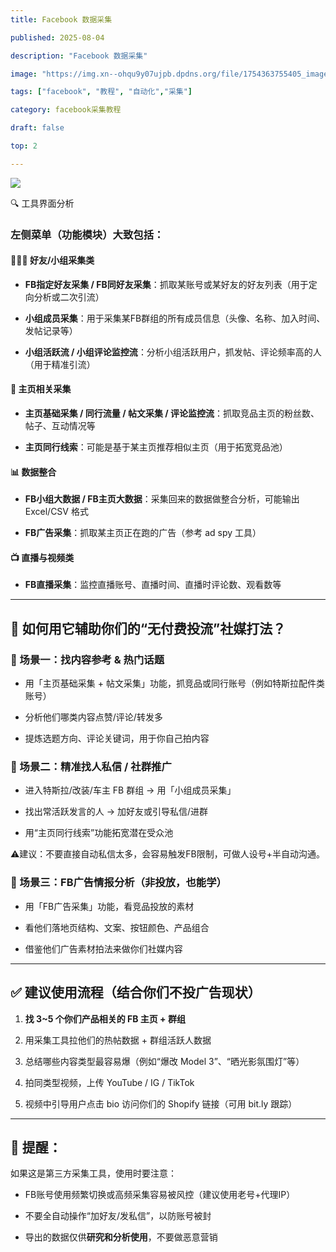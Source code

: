```yaml
---
title: Facebook 数据采集

published: 2025-08-04

description: "Facebook 数据采集"

image: "https://img.xn--ohqu9y07ujpb.dpdns.org/file/1754363755405_image.png"

tags: ["facebook", "教程", "自动化","采集"]

category: facebook采集教程

draft: false

top: 2

---
```


![](C:\Users\Administrator\AppData\Roaming\marktext\images\2025-08-04-10-56-48-image.png) 

🔍 工具界面分析

### 左侧菜单（功能模块）大致包括：

#### 🧑‍🤝‍🧑 **好友/小组采集类**

- **FB指定好友采集 / FB同好友采集**：抓取某账号或某好友的好友列表（用于定向分析或二次引流）

- **小组成员采集**：用于采集某FB群组的所有成员信息（头像、名称、加入时间、发帖记录等）

- **小组活跃流 / 小组评论监控流**：分析小组活跃用户，抓发帖、评论频率高的人（用于精准引流）

#### 📄 **主页相关采集**

- **主页基础采集 / 同行流量 / 帖文采集 / 评论监控流**：抓取竞品主页的粉丝数、帖子、互动情况等

- **主页同行线索**：可能是基于某主页推荐相似主页（用于拓宽竞品池）

#### 📊 **数据整合**

- **FB小组大数据 / FB主页大数据**：采集回来的数据做整合分析，可能输出 Excel/CSV 格式

- **FB广告采集**：抓取某主页正在跑的广告（参考 ad spy 工具）

#### 📺 **直播与视频类**

- **FB直播采集**：监控直播账号、直播时间、直播时评论数、观看数等

---

## 🧠 如何用它辅助你们的“无付费投流”社媒打法？

### 🎯 场景一：**找内容参考 & 热门话题**

- 用「主页基础采集 + 帖文采集」功能，抓竞品或同行账号（例如特斯拉配件类账号）

- 分析他们哪类内容点赞/评论/转发多

- 提炼选题方向、评论关键词，用于你自己拍内容

### 🎯 场景二：**精准找人私信 / 社群推广**

- 进入特斯拉/改装/车主 FB 群组 → 用「小组成员采集」

- 找出常活跃发言的人 → 加好友或引导私信/进群

- 用“主页同行线索”功能拓宽潜在受众池

⚠️建议：不要直接自动私信太多，会容易触发FB限制，可做人设号+半自动沟通。

### 🎯 场景三：**FB广告情报分析（非投放，也能学）**

- 用「FB广告采集」功能，看竞品投放的素材

- 看他们落地页结构、文案、按钮颜色、产品组合

- 借鉴他们广告素材拍法来做你们社媒内容

---

## ✅ 建议使用流程（结合你们不投广告现状）

1. **找 3~5 个你们产品相关的 FB 主页 + 群组**

2. 用采集工具拉他们的热帖数据 + 群组活跃人数据

3. 总结哪些内容类型最容易爆（例如“爆改 Model 3”、“晒光影氛围灯”等）

4. 拍同类型视频，上传 YouTube / IG / TikTok

5. 视频中引导用户点击 bio 访问你们的 Shopify 链接（可用 bit.ly 跟踪）

---

## 🔐 提醒：

如果这是第三方采集工具，使用时要注意：

- FB账号使用频繁切换或高频采集容易被风控（建议使用老号+代理IP）

- 不要全自动操作“加好友/发私信”，以防账号被封

- 导出的数据仅供**研究和分析使用**，不要做恶意营销
